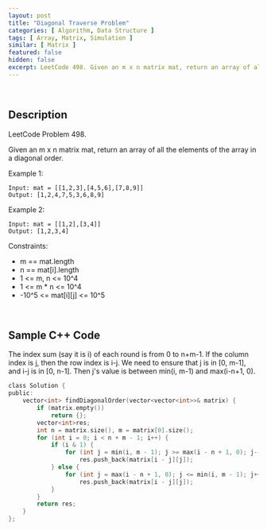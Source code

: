 ```yaml
---
layout: post
title: "Diagonal Traverse Problem"
categories: [ Algorithm, Data Structure ]
tags: [ Array, Matrix, Simulation ]
similar: [ Matrix ]
featured: false
hidden: false
excerpt: LeetCode 498. Given an m x n matrix mat, return an array of all the elements of the array in a diagonal order.
---
```


<br />

## Description

LeetCode Problem 498.

Given an m x n matrix mat, return an array of all the elements of the array in a diagonal order.

Example 1: 
```
Input: mat = [[1,2,3],[4,5,6],[7,8,9]]
Output: [1,2,4,7,5,3,6,8,9]
```

Example 2:
```
Input: mat = [[1,2],[3,4]]
Output: [1,2,3,4]
```

Constraints:
* m == mat.length
* n == mat[i].length
* 1 <= m, n <= 10^4
* 1 <= m * n <= 10^4
* -10^5 <= mat[i][j] <= 10^5

<br />

## Sample C++ Code

The index sum (say it is i) of each round is from 0 to n+m-1. If the column index is j, then the row index is i-j. We need to ensure that j is in [0, m-1], and i-j is in [0, n-1]. Then j's value is between min(i, m-1) and max(i-n+1, 0).

```c
class Solution {
public:
    vector<int> findDiagonalOrder(vector<vector<int>>& matrix) {
        if (matrix.empty())
            return {};
        vector<int>res;
        int n = matrix.size(), m = matrix[0].size();
        for (int i = 0; i < n + m - 1; i++) { 
            if (i & 1) {
                for (int j = min(i, m - 1); j >= max(i - n + 1, 0); j--)
                    res.push_back(matrix[i - j][j]);
            } else {
                for (int j = max(i - n + 1, 0); j <= min(i, m - 1); j++)
                    res.push_back(matrix[i - j][j]);
            }
        }
        return res;
    }
};
```


